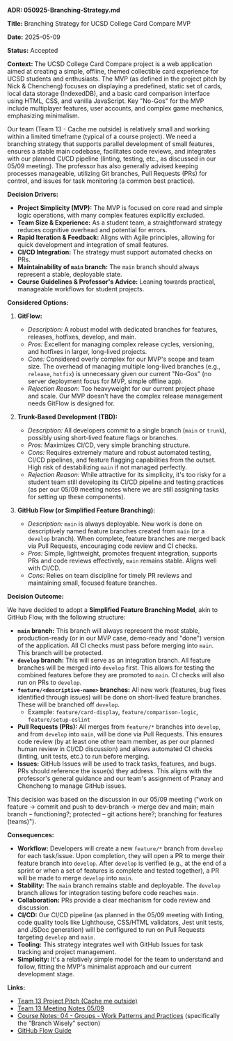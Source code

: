 **ADR: 050925-Branching-Strategy.md**

**Title:** Branching Strategy for UCSD College Card Compare MVP

**Date:** 2025-05-09

**Status:** Accepted

**Context:**
The UCSD College Card Compare project is a web application aimed at creating a simple, offline, themed collectible card experience for UCSD students and enthusiasts. The MVP (as defined in the project pitch by Nick & Chencheng) focuses on displaying a predefined, static set of cards, local data storage (IndexedDB), and a basic card comparison interface using HTML, CSS, and vanilla JavaScript. Key "No-Gos" for the MVP include multiplayer features, user accounts, and complex game mechanics, emphasizing minimalism.

Our team (Team 13 - Cache me outside) is relatively small and working within a limited timeframe (typical of a course project). We need a branching strategy that supports parallel development of small features, ensures a stable main codebase, facilitates code reviews, and integrates with our planned CI/CD pipeline (linting, testing, etc., as discussed in our 05/09 meeting). The professor has also generally advised keeping processes manageable, utilizing Git branches, Pull Requests (PRs) for control, and issues for task monitoring (a common best practice).

**Decision Drivers:**

*   **Project Simplicity (MVP):** The MVP is focused on core read and simple logic operations, with many complex features explicitly excluded.
*   **Team Size & Experience:** As a student team, a straightforward strategy reduces cognitive overhead and potential for errors.
*   **Rapid Iteration & Feedback:** Aligns with Agile principles, allowing for quick development and integration of small features.
*   **CI/CD Integration:** The strategy must support automated checks on PRs.
*   **Maintainability of `main` branch:** The `main` branch should always represent a stable, deployable state.
*   **Course Guidelines & Professor's Advice:** Leaning towards practical, manageable workflows for student projects.

**Considered Options:**

1.  **GitFlow:**
    *   *Description:* A robust model with dedicated branches for features, releases, hotfixes, develop, and main.
    *   *Pros:* Excellent for managing complex release cycles, versioning, and hotfixes in larger, long-lived projects.
    *   *Cons:* Considered overly complex for our MVP's scope and team size. The overhead of managing multiple long-lived branches (e.g., `release`, `hotfix`) is unnecessary given our current "No-Gos" (no server deployment focus for MVP, simple offline app).
    *   *Rejection Reason:* Too heavyweight for our current project phase and scale. Our MVP doesn't have the complex release management needs GitFlow is designed for.

2.  **Trunk-Based Development (TBD):**
    *   *Description:* All developers commit to a single branch (`main` or `trunk`), possibly using short-lived feature flags or branches.
    *   *Pros:* Maximizes CI/CD, very simple branching structure.
    *   *Cons:* Requires extremely mature and robust automated testing, CI/CD pipelines, and feature flagging capabilities from the outset. High risk of destabilizing `main` if not managed perfectly.
    *   *Rejection Reason:* While attractive for its simplicity, it's too risky for a student team still developing its CI/CD pipeline and testing practices (as per our 05/09 meeting notes where we are still assigning tasks for setting up these components).

3.  **GitHub Flow (or Simplified Feature Branching):**
    *   *Description:* `main` is always deployable. New work is done on descriptively named feature branches created from `main` (or a `develop` branch). When complete, feature branches are merged back via Pull Requests, encouraging code review and CI checks.
    *   *Pros:* Simple, lightweight, promotes frequent integration, supports PRs and code reviews effectively, `main` remains stable. Aligns well with CI/CD.
    *   *Cons:* Relies on team discipline for timely PR reviews and maintaining small, focused feature branches.

**Decision Outcome:**

We have decided to adopt a **Simplified Feature Branching Model**, akin to GitHub Flow, with the following structure:

*   **`main` branch:** This branch will always represent the most stable, production-ready (or in our MVP case, demo-ready and "done") version of the application. All CI checks must pass before merging into `main`. This branch will be protected.
*   **`develop` branch:** This will serve as an integration branch. All feature branches will be merged into `develop` first. This allows for testing the combined features before they are promoted to `main`. CI checks will also run on PRs to `develop`.
*   **`feature/<descriptive-name>` branches:** All new work (features, bug fixes identified through issues) will be done on short-lived feature branches. These will be branched off `develop`.
    *   Example: `feature/card-display`, `feature/comparison-logic`, `feature/setup-eslint`
*   **Pull Requests (PRs):** All merges from `feature/*` branches into `develop`, and from `develop` into `main`, will be done via Pull Requests. This ensures code review (by at least one other team member, as per our planned human review in CI/CD discussion) and allows automated CI checks (linting, unit tests, etc.) to run before merging.
*   **Issues:** GitHub Issues will be used to track tasks, features, and bugs. PRs should reference the issue(s) they address. This aligns with the professor's general guidance and our team's assignment of Pranay and Chencheng to manage GitHub issues.

This decision was based on the discussion in our 05/09 meeting ("work on feature -> commit and push to dev-branch -> merge dev and main; main branch – functioning?; protected – git actions here?; branching for features (teams)").

**Consequences:**

*   **Workflow:** Developers will create a new `feature/*` branch from `develop` for each task/issue. Upon completion, they will open a PR to merge their feature branch into `develop`. After `develop` is verified (e.g., at the end of a sprint or when a set of features is complete and tested together), a PR will be made to merge `develop` into `main`.
*   **Stability:** The `main` branch remains stable and deployable. The `develop` branch allows for integration testing before code reaches `main`.
*   **Collaboration:** PRs provide a clear mechanism for code review and discussion.
*   **CI/CD:** Our CI/CD pipeline (as planned in the 05/09 meeting with linting, code quality tools like Lighthouse, CSS/HTML validators, Jest unit tests, and JSDoc generation) will be configured to run on Pull Requests targeting `develop` and `main`.
*   **Tooling:** This strategy integrates well with GitHub Issues for task tracking and project management.
*   **Simplicity:** It's a relatively simple model for the team to understand and follow, fitting the MVP's minimalist approach and our current development stage.

**Links:**

*   [Team 13 Project Pitch (Cache me outside)](https://docs.google.com/document/d/1z_BC8iYo8Uf_ouSWurhVS4jXji_YweiUFMjcMMR5MZc/edit?tab=t.0)
*   [Team 13 Meeting Notes 05/09](https://docs.google.com/document/d/14ISN6ozl9i7FTTKV629b80B0p1wjgC_N9H0BXZPPrf8/edit?tab=t.0)
*   [Course Notes: 04 - Groups - Work Patterns and Practices](https://houses-pay-526.craft.me/kWQ3qUEctR4yNc) (specifically the "Branch Wisely" section)
*   [GitHub Flow Guide](https://docs.github.com/en/get-started/quickstart/github-flow)
